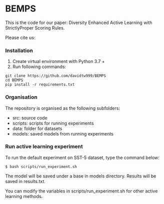 # BEMPS

This is the code for our paper: Diversity Enhanced Active Learning with StrictlyProper Scoring Rules.


Please cite us:




### Installation
1. Create virtual environment with Python 3.7 +
2. Run following commands:

```
git clone https://github.com/davidtw999/BEMPS
cd BEMPS
pip install -r requirements.txt
```
    


### Organisation

The repository is organised as the following subfolders:
+ src: source code 
+ scripts: scripts for running experiments 
+ data: folder for datasets 
+ models: saved models from running experiments

### Run active learning experiment

To run the default experiment on SST-5 dataset, type the command below:

`$ bash scripts/run_experiment.sh`

The model will be saved under a base in models directory.
Results will be saved in results.txt.

You can modify the variables in scripts/run_experiment.sh for other active learning methods.
